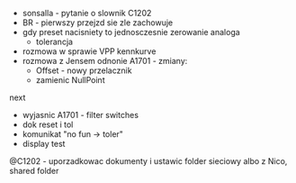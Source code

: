 - sonsalla - pytanie o slownik C1202
- BR - pierwszy przejzd sie zle zachowuje
- gdy preset nacisniety to jednosczesnie zerowanie analoga
	- tolerancja
- rozmowa w sprawie VPP kennkurve
- rozmowa z Jensem odnonie A1701 - zmiany:
	- Offset - nowy przelacznik
	- zamienic NullPoint

next
- wyjasnic A1701 - filter switches
- dok reset i tol
- komunikat "no fun -> toler"
- display test

@C1202 - uporzadkowac dokumenty i ustawic folder sieciowy albo z Nico, shared folder